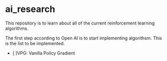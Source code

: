 # ai_research
This repository is to learn about all of the current reinforcement learning algorithms. 

The first step according to Open AI is to start implementing algorithsm.  This is the list to be implemented. 

- [ ]VPG: Vanilla Policy Gradient

